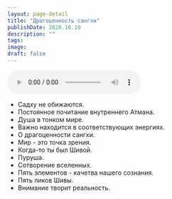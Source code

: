 ```yaml
---
layout: page-detail
title: "Драгоценность сангхи"
publishDate: 2020.10.10
description: ""
tags:
image:
draft: false
---
```


<audio title="2020.10.10 - Драгоценность сангхи.mp3" src="https://filer-api.advayta.org/v1.0/public/files/75595" controls=""></audio>

* Садху не обижаются.
* Постоянное почитание внутреннего Атмана.
* Душа в тонком мире.
* Важно находится в соответствующих энергиях.
* О драгоценности сангхи.
* Мир - это точка зрения.
* Когда-то ты был Шивой.
* Пуруша.
* Сотворение вселенных.
* Пять элементов - качетва нашего сознания.
* Пять ликов Шивы.
* Внимание творит реальность.

  

